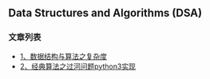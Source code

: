 Data Structures and Algorithms (DSA)
---

### 文章列表

- [1、数据结构与算法之复杂度](./contents/1.md)
- [2、经典算法之过河问题python3实现](./contents/2.md)
